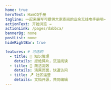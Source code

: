 ```yaml
---
home: true
heroText: HamCQ手册
tagline: 一起来编写可提供大家查阅的业余无线电手册吧~
actionText: 开始浏览 →
actionLink: /pages/dabbca/
bannerBg: none
postList: none
hideRightBar: true

features: # 可选的
  - title: 🧬 知识管理
    details: 拒绝碎片，沉浸阅读
  - title: 🍃 简洁高效
    details: 清爽页面，快速访问
  - title: 🪁 社区运营
    details: 文档开源，共同编辑
---
```

